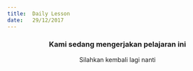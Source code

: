 ```yaml
---
title:  Daily Lesson
date:   29/12/2017
---
```


### <center>Kami sedang mengerjakan pelajaran ini</center>
<center>Silahkan kembali lagi nanti</center>
